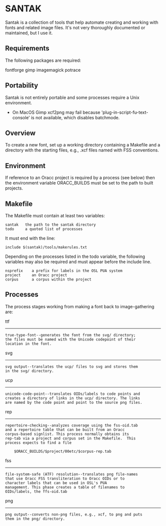 SANTAK
======

Santak is a collection of tools that help automate creating and
working with fonts and related image files.  It's not very 
thoroughly documented or maintained, but I use it.

Requirements
------------

The following packages are required:

 fontforge
 gimp
 imagemagick
 potrace

Portability
-----------

Santak is not entirely portable and some processes require a Unix environment.

* On MacOS Gimp xcf2png may fail because
  'plug-in-script-fu-text-console' is not available, which disables
  batchmode.

Overview
--------

To create a new font, set up a working directory containing a Makefile
and a directory with the starting files, e.g., .xcf files named with
FSS conventions.

Environment
-----------

If reference to an Oracc project is required by a process (see below)
then the environment variable ORACC_BUILDS must be set to the path to
built projects.

Makefile
--------

The Makefile must contain at least two variables:

	santak   the path to the santak directory
	todo     a quoted list of processes

It must end with the line:

	include $(santak)/tools/makerules.txt

Depending on the processes listed in the todo variable, the following
variables may also be required and must appear before the include
line.

	nsprefix	a prefix for labels in the OSL PUA system
	project		an Oracc project
	corpus		a corpus within the project

Processes
---------

The process stages working from making a font back to image-gathering
are:

ttf
***

	true-type-font--generates the font from the svg/ directory;
	the files must be named with the Unicode codepoint of their
	location in the font.

svg
***

	svg output--translates the ucp/ files to svg and stores them
	in the svg/ directory.

ucp
***

	unicode-code-point--translates OIDs/labels to code points and
	creates a directory of links in the ucp/ directory. The links
	are named by the code point and point to the source png files.

rep
***

	repertoire-checking--analyzes coverage using the fss-oid.tab
	and a repertoire table that can be built from an Oracc
	corpus-based signlist. This process normally obtains its
	rep-tab via a project and corpus set in the Makefile.  This
	process expects to find a file

		$ORACC_BUILDS/$project/00etc/$corpus-rep.tab

fss
***

	file-system-safe (ATF) resolution--translates png file-names
	that use Oracc FSS transliteration to Oracc OIDs or to
	character labels that can be used in OSL's PUA
	management. This phase creates a table of filenames to
	OIDs/labels, the ffs-oid.tab

png
***

	png output--converts non-png files, e.g., xcf, to png and puts
	them in the png/ directory.
